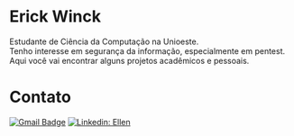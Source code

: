 # Erick Winck

Estudante de Ciência da Computação na Unioeste.  
Tenho interesse em segurança da informação, especialmente em pentest.  
Aqui você vai encontrar alguns projetos acadêmicos e pessoais.

# Contato

[![Gmail Badge](https://img.shields.io/badge/-erickwinck5@gmail.com-006bed?style=flat-square&logo=Gmail&logoColor=white&link=mailto:erickwinck5@gmail.com)](mailto:erickwinck5@gmail.com)
[![Linkedin: Ellen](https://img.shields.io/badge/-erickwinck-blue?style=flat-square&logo=Linkedin&logoColor=white&link=https://www.linkedin.com/in/erickwinck/)](https://www.linkedin.com/in/erickwinck/) <br><br>
